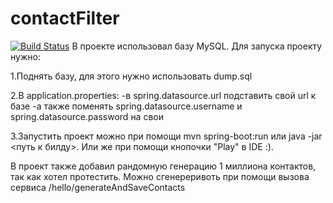 # contactFilter
[![Build Status](https://travis-ci.org/desking/contactFilter.svg?branch=master)](https://travis-ci.org/desking/contactFilter)
В проекте использовал базу MySQL.
Для запуска проекту нужно:

1.Поднять базу, для этого нужно использовать dump.sql

2.В application.properties:
   -в spring.datasource.url подставить свой url к базе
   -а также поменять spring.datasource.username и spring.datasource.password на свои

3.Запустить проект можно при помощи mvn spring-boot:run или java -jar <путь к билду>. Или же при помощи кнопочки "Play" в IDE :).

В проект также добавил рандомную генерацию 1 миллиона контактов, так как хотел протестить. Можно сгенереривоть при помощи вызова сервиса /hello/generateAndSaveContacts
